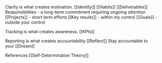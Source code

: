 
Clarity is what creates motivation.
[[Identity]]
[[Habits]]
[[Deliverables]]
Responsibilities - a long-term commitment requiring ongoing attention
[[Projects]] - short term efforts
[[Key results]] - within my control
[[Goals]] - outside your control

Tracking is what creates awareness.
[[KPIs]]

Reporting is what creates accountability
[[Reflect]]
Stay accountable to your [[Dream]]

References
[[Self-Determination Theory]]